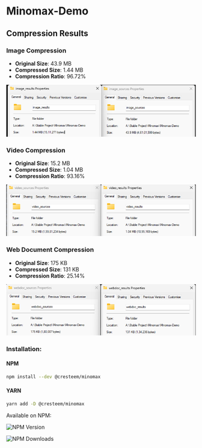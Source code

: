 # Minomax-Demo

## Compression Results

### Image Compression

- **Original Size**: 43.9 MB
- **Compressed Size**: 1.44 MB
- **Compression Ratio**: 96.72%

![Image Compression](https://github.com/cresteem/Minomax-Demo/blob/main/reports/image_compression.png?raw=true)

### Video Compression

- **Original Size**: 15.2 MB
- **Compressed Size**: 1.04 MB
- **Compression Ratio**: 93.16%

![Video Compression](https://github.com/cresteem/Minomax-Demo/blob/main/reports/video_compression.png?raw=true)

### Web Document Compression

- **Original Size**: 175 KB
- **Compressed Size**: 131 KB
- **Compression Ratio**: 25.14%

![Web Document Compression](https://github.com/cresteem/Minomax-Demo/blob/main/reports/webdoc_compression.png?raw=true)

### Installation:

#### NPM

```bash
npm install --dev @cresteem/minomax
```

#### YARN

```bash
yarn add -D @cresteem/minomax
```

Available on NPM:

![NPM Version](https://img.shields.io/npm/v/%40cresteem%2Fminomax?style=flat&logo=rocket&logoColor=black&logoSize=auto&label=Minomax%20Version&labelColor=white)

![NPM Downloads](<https://img.shields.io/npm/d18m/%40cresteem%2Fminomax?style=flat&logo=rocket&logoColor=black&logoSize=auto&label=Download%20Counts&labelColor=white&color=rgb(80,200,10)>)
